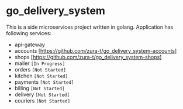 # go_delivery_system
This is a side microservices project written in golang.
Application has following services:
- api-gateway
- accounts [https://github.com/zura-t/go_delivery_system-accounts]
- shops [https://github.com/zura-t/go_delivery_system-shops]
- mailer `[In Progress]`
- orders `[Not Started]`
- kitchen `[Not Started]`
- payments `[Not Started]`
- billing `[Not Started]`
- delivery `[Not Started]`
- couriers `[Not Started]`
